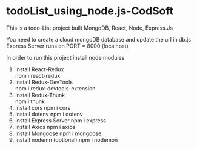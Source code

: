 # todoList_using_node.js-CodSoft
This is a todo-List project built MongoDB, React, Node, Express.Js

You need to create a cloud mongoDB database and update the url in db.js
Express Server runs on PORT = 8000 (localhost)

In order to run this project install node modules 
1. Install React-Redux <br>
   npm i react-redux
2. Install Redux-DevTools <br>
   npm i redux-devtools-extension
3. Install Redux-Thunk <br>
   npm i thunk
4. Install cors
   npm i cors
5. Install dotenv
   npm i dotenv
6. Install Express Server
   npm i express
7. Install Axios
   npm i axios
8. Install Mongoose
   npm i mongoose
9. Install nodemn (optional)
   npm i nodemon
